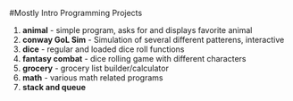 #Mostly Intro Programming Projects

1. **animal** - simple program, asks for and displays favorite animal 
2. **conway GoL Sim** - Simulation of several different patterens, interactive
3. **dice** - regular and loaded dice roll functions  
4.  **fantasy combat** - dice rolling game with different characters
5. **grocery** - grocery list builder/calculator
6. **math**  - various math related programs  
7. **stack and queue**
 
